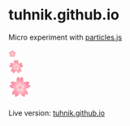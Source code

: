 # tuhnik.github.io

Micro experiment with [particles.js](https://github.com/VincentGarreau/particles.js/)
<br>
<br>
<img src="https://github.com/tuhnik/tuhnik.github.io/blob/master/sakura.png" width="15"><br>
<img src="https://github.com/tuhnik/tuhnik.github.io/blob/master/sakura.png" width="30"><br>
<img src="https://github.com/tuhnik/tuhnik.github.io/blob/master/sakura.png" width="45"><br>
<br>
Live version: [tuhnik.github.io](https://tuhnik.github.io/)

